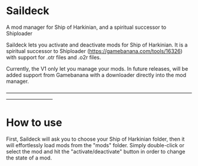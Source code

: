 # Saildeck
A mod manager for Ship of Harkinian, and a spiritual successor to Shiploader

Saildeck lets you activate and deactivate mods for Ship of Harkinian.
It is a spiritual successor to Shiploader (https://gamebanana.com/tools/16326) with support for .otr files and .o2r files.

Currently, the V1 only let you manage your mods. In future releases, will be added support from Gamebanana with a downloader directly into the mod manager.

—————————————————————————————————————————————

# How to use

First, Saildeck will ask you to choose your Ship of Harkinian folder, then it will effortlessly load mods from the "mods" folder.
Simply double-click or select the mod and hit the "activate/deactivate" button in order to change the state of a mod.
